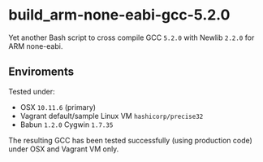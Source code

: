 # build_arm-none-eabi-gcc-5.2.0

Yet another Bash script to cross compile GCC `5.2.0` with Newlib `2.2.0` for ARM none-eabi.

## Enviroments

Tested under:

- OSX `10.11.6` (primary)
- Vagrant default/sample Linux VM `hashicorp/precise32`
- Babun `1.2.0` Cygwin `1.7.35`

The resulting GCC has been tested successfully (using production code) under OSX and Vagrant VM only.
